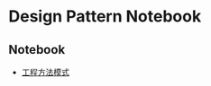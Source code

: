 # Design Pattern Notebook

## Notebook

- [工程方法模式](https://github.com/mizu-bai/Factory-Method-Pattern/blob/main/factory-method-pattern.ipynb)
